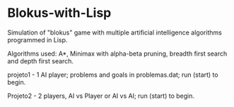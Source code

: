 # Blokus-with-Lisp
Simulation of "blokus" game with multiple artificial intelligence algorithms programmed in Lisp.

Algorithms used: A*, Minimax with alpha-beta pruning, breadth first search and depth first search.

projeto1 - 1 AI player; 
           problems and goals in problemas.dat;
           run (start) to begin.
           
Projeto2 - 2 players, AI vs Player or AI vs AI;
           run (start) to begin.
           
